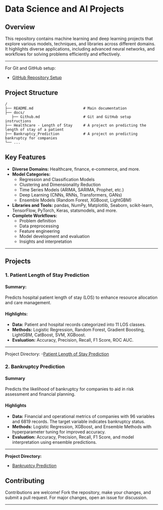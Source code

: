 # Data Science and AI Projects

## **Overview**
This repository contains machine learning and deep learning projects that explore various models, techniques, and libraries across different domains. It highlights diverse applications, including advanced neural networks, and workflows for solving problems efficiently and effectively.

---

For Git and GitHub setup:
- [GitHub Repository Setup](./Docs/Github.md)

## **Project Structure**

```plaintext
/
├── README.md                       # Main documentation
├── docs/
   ├── Github.md                    # Git and GitHub setup instructions
├── Healthcare - Length of Stay     # A project on predicting the length of stay of a patient
├── Bankruptcy_Prediction           # A project on predicting bankruptcy for companies
└── ...
```

## **Key Features**

- **Diverse Domains:** Healthcare, finance, e-commerce, and more.
- **Model Categories:**
  - Regression and Classification Models
  - Clustering and Dimensionality Reduction
  - Time Series Models (ARIMA, SARIMA, Prophet, etc.)
  - Deep Learning (CNNs, RNNs, Transformers, GANs)
  - Ensemble Models (Random Forest, XGBoost, LightGBM)
- **Libraries and Tools:** pandas, NumPy, Matplotlib, Seaborn, scikit-learn, TensorFlow, PyTorch, Keras, statsmodels, and more.
- **Complete Workflows:**
  - Problem definition
  - Data preprocessing
  - Feature engineering
  - Model development and evaluation
  - Insights and interpretation

---

## **Projects**

### **1. Patient Length of Stay Prediction**

#### **Summary:**
Predicts hospital patient length of stay (LOS) to enhance resource allocation and care management.

#### **Highlights:**
- **Data:** Patient and hospital records categorized into 11 LOS classes.
- **Methods:** Logistic Regression, Random Forest, Gradient Boosting, LightGBM, CatBoost, SVM, XGBoost.
- **Evaluation:** Accuracy, Precision, Recall, F1 Score, ROC AUC.
---
Project Directory:
-[Patient Length of Stay Prediction](./Healthcare%20-%20Length%20of%20Stay/Projectdetails.md)

### 2. Bankruptcy Prediction

#### Summary
Predicts the likelihood of bankruptcy for companies to aid in risk assessment and financial planning.

#### Highlights
- **Data:** Financial and operational metrics of companies with 96 variables and 6819 records. The target variable indicates bankruptcy status.
- **Methods:** Logistic Regression, XGBoost, and Ensemble Methods with hyperparameter tuning for improved accuracy.
- **Evaluation:** Accuracy, Precision, Recall, F1 Score, and model interpretation using ensemble predictions.

---
**Project Directory:**  
- [Bankruptcy Prediction](./Bankruptcy%20Prediction/Projectdetails.md)

## **Contributing**
Contributions are welcome! Fork the repository, make your changes, and submit a pull request. For major changes, open an issue for discussion.

---

